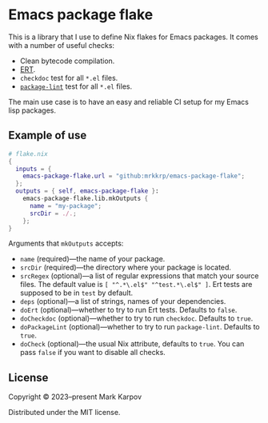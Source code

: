 # Emacs package flake

This is a library that I use to define Nix flakes for Emacs packages. It
comes with a number of useful checks:

* Clean bytecode compilation.
* [ERT][ert].
* `checkdoc` test for all `*.el` files.
* [`package-lint`][package-lint] test for all `*.el` files.

The main use case is to have an easy and reliable CI setup for my Emacs lisp
packages.

[ert]: https://www.gnu.org/software/emacs/manual/html_mono/ert.html
[package-lint]: https://github.com/purcell/package-lint

## Example of use

```nix
# flake.nix
{
  inputs = {
    emacs-package-flake.url = "github:mrkkrp/emacs-package-flake";
  };
  outputs = { self, emacs-package-flake }:
    emacs-package-flake.lib.mkOutputs {
      name = "my-package";
      srcDir = ./.;
    };
}
```

Arguments that `mkOutputs` accepts:

* `name` (required)—the name of your package.
* `srcDir` (required)—the directory where your package is located.
* `srcRegex` (optional)—a list of regular expressions that match your source
  files. The default value is `[ "^.*\.el$" "^test.*\.el$" ]`. Ert tests are
  supposed to be in `test` by default.
* `deps` (optional)—a list of strings, names of your dependencies.
* `doErt` (optional)—whether to try to run Ert tests. Defaults to `false`.
* `doCheckdoc` (optional)—whether to try to run `checkdoc`. Defaults to
  `true`.
* `doPackageLint` (optional)—whether to try to run `package-lint`. Defaults
  to `true`.
* `doCheck` (optional)—the usual Nix attribute, defaults to `true`. You can
  pass `false` if you want to disable all checks.

## License

Copyright © 2023–present Mark Karpov

Distributed under the MIT license.
